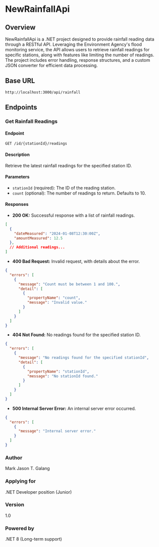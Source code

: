 # NewRainfallApi

## Overview

NewRainfallApi is a .NET project designed to provide rainfall reading data through a RESTful API. Leveraging the Environment Agency's flood monitoring service, the API allows users to retrieve rainfall readings for specific stations, along with features like limiting the number of readings. The project includes error handling, response structures, and a custom JSON converter for efficient data processing.

## Base URL

`http://localhost:3000/api/rainfall`

## Endpoints

### Get Rainfall Readings

#### Endpoint

`GET /id/{stationId}/readings`

#### Description

Retrieve the latest rainfall readings for the specified station ID.

#### Parameters

- `stationId` (required): The ID of the reading station.
- `count` (optional): The number of readings to return. Defaults to 10.

#### Responses
- **200 OK:** Successful response with a list of rainfall readings.
```json
[
  {
    "dateMeasured": "2024-01-08T12:30:00Z",
    "amountMeasured": 12.5
  },
  // Additional readings...
]
```

- **400 Bad Request:** Invalid request, with details about the error.
```json
{
  "errors": [
    {
      "message": "Count must be between 1 and 100.",
      "detail": [
        {
          "propertyName": "count",
          "message": "Invalid value."
        }
      ]
    }
  ]
}
```

- **404 Not Found:** No readings found for the specified station ID.
```json
{
  "errors": [
    {
      "message": "No readings found for the specified stationId",
      "detail": [
        {
          "propertyName": "stationId",
          "message": "No stationId found."
        }
      ]
    }
  ]
}
```

- **500 Internal Server Error:** An internal server error occurred.
```json
{
  "errors": [
    {
      "message": "Internal server error."
    }
  ]
}
```

### Author
Mark Jason T. Galang

### Applying for
.NET Developer position (Junior)

### Version
1.0

### Powered by
.NET 8 (Long-term support)

